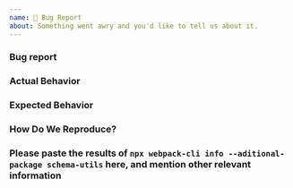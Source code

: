 ```yaml
---
name: 🐛 Bug Report
about: Something went awry and you'd like to tell us about it.
---
```


<!-- Please don't delete this template otherwise your issue will be closed immediately -->
<!-- Before creating an issue please make sure you are using the latest version of webpack. -->

### Bug report

<!-- Please ask questions on StackOverflow or the GitHub Discussions. -->
<!-- https://github.com/webpack/webpack/discussions -->
<!-- https://stackoverflow.com/questions/ask?tags=webpack -->
<!-- Issues which contain questions or support requests will be closed. -->

### Actual Behavior

<!-- Explain exactly how it behaves -->

### Expected Behavior

<!-- "It should work" is not a helpful explanation -->
<!-- Explain exactly how it should behave -->

### How Do We Reproduce?

<!-- A great way to do this is to provide your configuration via a GitHub repository -->
<!-- The most helpful is a minimal reproduction with instructions on how to reproduce -->
<!-- Repositories with too many files or large `webpack.config.js` files are not suitable -->
<!-- Please only add small code snippets directly into this issue -->
<!-- https://gist.github.com is a good place for longer code snippets -->
<!-- If your issue is caused by a plugin or loader, please create an issue on the loader/plugin repository instead -->

### Please paste the results of `npx webpack-cli info --aditional-package schema-utils` here, and mention other relevant information
